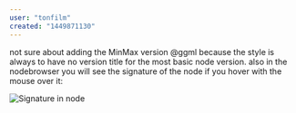 ```yaml
---
user: "tonfilm"
created: "1449871130"
---
```


not sure about adding the MinMax version @ggml because the style is always to have no version title for the most basic node version. also in the nodebrowser you will see the signature of the node if you hover with the mouse over it:

![Signature in node ](Signature%20in%20Nodebrowser.png)
